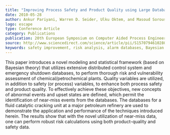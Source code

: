 ```yaml
---
title: "Improving Process Safety and Product Quality using Large Databases"
date: 2010-05-28
author: Ankur Pariyani, Warren D. Seider, Ulku Oktem, and Masoud Soroush
logo: escape
type: Conference Article
category: Publications
publication: 20th European Symposium on Computer Aided Process Engineering (ESCAPE)
source: http://www.sciencedirect.com/science/article/pii/S1570794610280306
keywords: safety improvement, risk analysis, alarm databases, Bayesian theory
---
```

This paper introduces a novel modeling and statistical framework (based on Bayesian theory) that utilizes extensive distributed control system and emergency shutdown databases, to perform thorough risk and vulnerability assessment of chemical/petrochemical plants. Quality variables are utilized, in addition to safety (or process) variables, to enhance both process safety and product quality. To effectively achieve these objectives, new concepts of abnormal events and upset states are defined, which permit the identification of near-miss events from the databases. The databases for a fluid catalytic cracking unit at a major petroleum refinery are used to demonstrate the application and performance of the techniques introduced herein. The results show that with the novel utilization of near-miss data, one can perform robust risk calculations using both product-quality and safety data.



